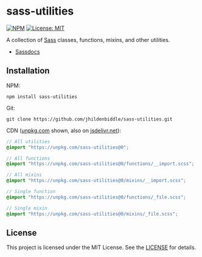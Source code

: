 # sass-utilities

[![NPM](https://img.shields.io/npm/v/sass-utilities.svg?style=flat-square)](https://www.npmjs.com/package/sass-utilities)
[![License: MIT](https://img.shields.io/badge/License-MIT-yellow.svg?style=flat-square)](https://github.com/jhildenbiddle/sass-utilities/blob/master/LICENSE)

A collection of [Sass](https://sass-lang.com/) classes, functions, mixins, and other utilities.

- [Sassdocs](https://jhildenbiddle.github.io/sass-utilities/)

## Installation

NPM:

```shell
npm install sass-utilities
```

Git:

```shell
git clone https://github.com/jhildenbiddle/sass-utilities.git
```

CDN ([unpkg.com](https://unpkg.com/) shown, also on [jsdelivr.net](https://www.jsdelivr.com/)):

```scss
// All utilities
@import "https://unpkg.com/sass-utilities@0";

// All functions
@import "https://unpkg.com/sass-utilities@0/functions/__import.scss";

// All mixins
@import "https://unpkg.com/sass-utilities@0/mixins/__import.scss";

// Single function
@import "https://unpkg.com/sass-utilities@0/functions/_file.scss";

// Single mixin
@import "https://unpkg.com/sass-utilities@0/mixins/_file.scss";
```

## License

This project is licensed under the MIT License. See the [LICENSE](https://github.com/jhildenbiddle/sass-utilities/blob/master/LICENSE) for details.

